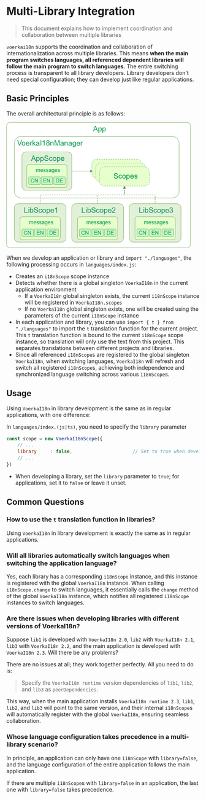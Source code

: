 # Multi-Library Integration

> This document explains how to implement coordination and collaboration between multiple libraries

`voerkai18n` supports the coordination and collaboration of internationalization across multiple libraries. This means **when the main program switches languages, all referenced dependent libraries will follow the main program to switch languages**. The entire switching process is transparent to all library developers.
Library developers don't need special configuration; they can develop just like regular applications.

## Basic Principles

The overall architectural principle is as follows:

![Architecture Diagram](./arch.drawio.png)

When we develop an application or library and `import "./languages"`, the following processing occurs in `languages/index.js`:

- Creates an `i18nScope` scope instance
- Detects whether there is a global singleton `VoerkaI18n` in the current application environment
  - If a `VoerkaI18n` global singleton exists, the current `i18nScope` instance will be registered in `VoerkaI18n.scopes`
  - If no `VoerkaI18n` global singleton exists, one will be created using the parameters of the current `i18nScope` instance
- In each application and library, you can use `import { t } from "./languages"` to import the `t` translation function for the current project. This `t` translation function is bound to the current `i18nScope` scope instance, so translation will only use the text from this project. This separates translations between different projects and libraries.
- Since all referenced `i18nScope`s are registered to the global singleton `VoerkaI18n`, when switching languages, `VoerkaI18n` will refresh and switch all registered `i18nScope`s, achieving both independence and synchronized language switching across various `i18nScope`s.

## Usage

Using `VoerkaI18n` in library development is the same as in regular applications, with one difference:

In `languages/index.(js|ts)`, you need to specify the `library` parameter

```javascript
const scope = new VoerkaI18nScope({    
    // ...
    library     : false,                      // Set to true when developing a library
    // ...
}) 
```

- When developing a library, set the `library` parameter to `true`; for applications, set it to `false` or leave it unset.

## Common Questions

### How to use the `t` translation function in libraries?

Using `VoerkaI18n` in library development is exactly the same as in regular applications.

### Will all libraries automatically switch languages when switching the application language?

Yes, each library has a corresponding `i18nScope` instance, and this instance is registered with the global `VoerkaI18n` instance. When calling `i18nScope.change` to switch languages, it essentially calls the `change` method of the global `VoerkaI18n` instance, which notifies all registered `i18nScope` instances to switch languages.

### Are there issues when developing libraries with different versions of VoerkaI18n?

Suppose `lib1` is developed with `VoerkaI18n 2.0`, `lib2` with `VoerkaI18n 2.1`, `lib3` with `VoerkaI18n 2.2`,
and the main application is developed with `VoerkaI18n 2.3`. Will there be any problems?

There are no issues at all; they work together perfectly. All you need to do is:

> Specify the `VoerkaI18n runtime` version dependencies of `lib1`, `lib2`, and `lib3` as `peerDependencies`.

This way, when the main application installs `VoerkaI18n runtime 2.3`, `lib1`, `lib2`, and `lib3` will point to the same version, and their internal `i18nScope`s will automatically register with the global `VoerkaI18n`, ensuring seamless collaboration.

### Whose language configuration takes precedence in a multi-library scenario?

In principle, an application can only have one `i18nScope` with `library=false`, and the language configuration of the entire application follows the main application.

If there are multiple `i18nScope`s with `library=false` in an application, the last one with `library=false` takes precedence.
